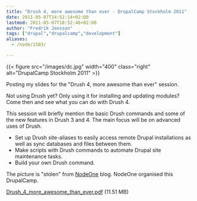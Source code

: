 ```yaml
---
title: "Drush 4, more awesome than ever - DrupalCamp Stockholm 2011"
date: 2011-05-07T14:52:14+02:00
lastmod: 2011-05-07T18:52:46+02:00
author: "Fredrik Jonsson"
tags: ["drupal","drupalcamp","development"]
aliases:
  - /node/1503/

---
```


{{< figure src="/images/dc.jpg" width="400" class="right" alt="DrupalCamp Stockholm 2011" >}}

Posting my slides for the "Drush 4, more awesome than ever" session.

Not using Drush yet? Only using it for installing and updating modules? Come then and see what you can do with Drush 4. 

This session will briefly mention the basic Drush commands and some of the new features in Drush 3 and 4. The main focus will be on advanced uses of Drush.  

* Set up Drush site-aliases to easily access remote Drupal installations as well as sync databases and files between them.
* Make scripts with Drush commands to automate Drupal site maintenance tasks.
* Build your own Drush command.

The picture is "stolen" from [NodeOne](http://nodeone.se/blogg/drupalcamp-stockholm-open-for-registrations) blog. NodeOne organised this DrupalCamp.

[Drush_4_more_awesome_than_ever.pdf](/files/Drush_4_more_awesome_than_ever.pdf) (11.51 MB)